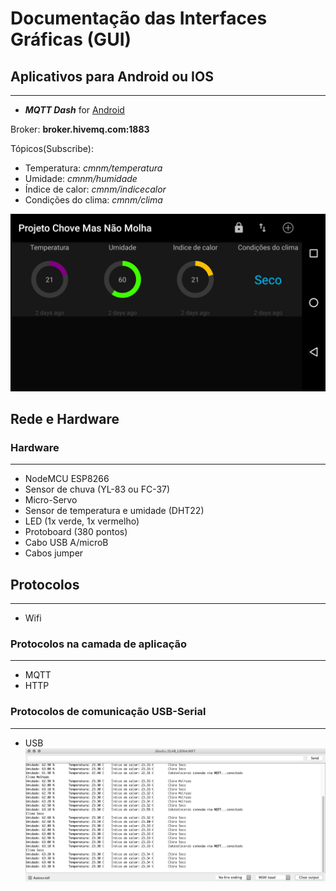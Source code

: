 # Documentação das Interfaces Gráficas (GUI)

## Aplicativos para Android ou IOS
----------------------
* ***MQTT Dash*** for [Android](https://play.google.com/store/apps/details?id=net.routix.mqttdash)

Broker: **broker.hivemq.com:1883**

Tópicos(Subscribe):
- Temperatura: *cmnm/temperatura*
- Umidade: *cmnm/humidade*
- Índice de calor: *cmnm/indicecalor*
- Condições do clima: *cmnm/clima*

![](mqttdash.png)


## Rede e Hardware

### Hardware
----------------------
* NodeMCU ESP8266
* Sensor de chuva (YL-83 ou FC-37)
* Micro-Servo
* Sensor de temperatura e umidade (DHT22)
* LED (1x verde, 1x vermelho)
* Protoboard (380 pontos)
* Cabo USB A/microB
* Cabos jumper

## Protocolos
----------------------
* Wifi

### Protocolos na camada de aplicação
----------------------
* MQTT
* HTTP

### Protocolos de comunicação USB-Serial
----------------------
* USB
![](cmnm-serial.png)
